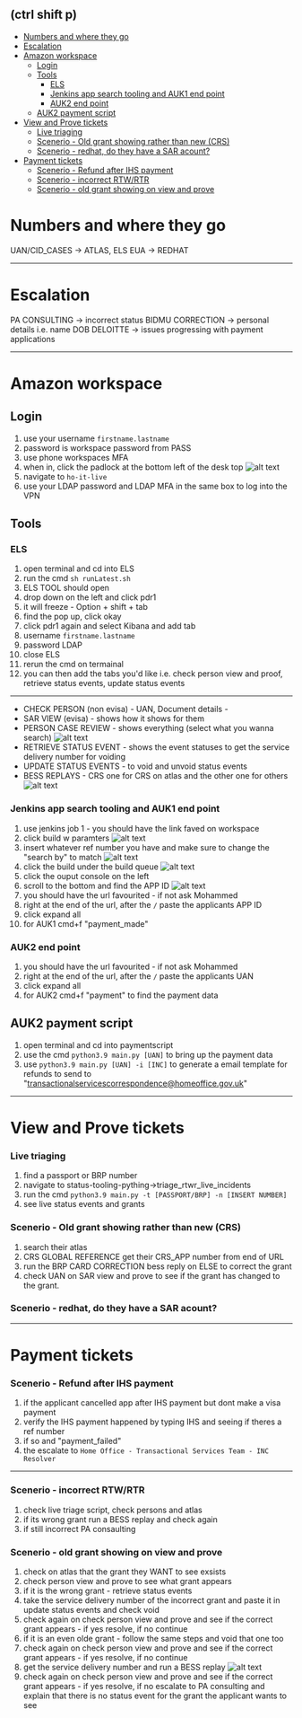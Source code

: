 (ctrl shift p)
--- 
- [Numbers and where they go](#numbers-and-where-they-go)
- [Escalation](#escalation)
- [Amazon workspace](#amazon-workspace)
  - [Login](#login)
  - [Tools](#tools)
    - [ELS](#els)
    - [Jenkins app search tooling and AUK1 end point](#jenkins-app-search-tooling-and-auk1-end-point)
    - [AUK2 end point](#auk2-end-point)
  - [AUK2 payment script](#auk2-payment-script)
- [View and Prove tickets](#view-and-prove-tickets)
    - [Live triaging](#live-triaging)
    - [Scenerio - Old grant showing rather than new (CRS)](#scenerio---old-grant-showing-rather-than-new-crs)
    - [Scenerio - redhat, do they have a SAR acount?](#scenerio---redhat-do-they-have-a-sar-acount)
- [Payment tickets](#payment-tickets)
    - [Scenerio - Refund after IHS payment](#scenerio---refund-after-ihs-payment)
    - [Scenerio - incorrect RTW/RTR](#scenerio---incorrect-rtwrtr)
    - [Scenerio - old grant showing on view and prove](#scenerio---old-grant-showing-on-view-and-prove)

# Numbers and where they go

UAN/CID_CASES -> ATLAS, ELS
EUA -> REDHAT

---

# Escalation

PA CONSULTING -> incorrect status
BIDMU CORRECTION -> personal details i.e. name DOB
DELOITTE -> issues progressing with payment applications

---

# Amazon workspace 

## Login 
 1. use your username `firstname.lastname`
 2. password is workspace password from PASS
 3. use phone workspaces MFA 
 4. when in, click the padlock at the bottom left of the desk top 
![alt text](image.png)
5. navigate to `ho-it-live`
6. use your LDAP password and LDAP MFA in the same box to log into the VPN

## Tools

### ELS

1. open terminal and cd into ELS
2. run the cmd `sh runLatest.sh`
3. ELS TOOL should open
4. drop down on the left and click pdr1
5. it will freeze - Option + shift + tab
6. find the pop up, click okay 
7. click pdr1 again and select Kibana and add tab
8. username `firstname.lastname`
9. password LDAP
10. close ELS 
11. rerun the cmd on termainal
12. you can then add the tabs you'd like i.e. check person view and proof, retrieve status events, update status events

---

- CHECK PERSON (non evisa) - UAN, Document details -
- SAR VIEW (evisa) - shows how it shows for them
- PERSON CASE REVIEW - shows everything (select what you wanna search)
![alt text](image-6.png)
- RETRIEVE STATUS EVENT - shows the event statuses to get the service delivery number for voiding 
- UPDATE STATUS EVENTS - to void and unvoid status events
- BESS REPLAYS - CRS one for CRS on atlas and the other one for others
![alt text](image-5.png)


### Jenkins app search tooling and AUK1 end point 
1. use jenkins job 1 - you should have the link faved on workspace
2. click build w paramters 
![alt text](image-1.png)
3. insert whatever ref number you have and make sure to change the "search by" to match 
![alt text](image-2.png)
4. click the build under the build queue
![alt text](image-3.png)
5. click the ouput console on the left
6. scroll to the bottom and find the APP ID
![alt text](image-4.png)
7. you should have the url favourited - if not ask Mohammed 
8. right at the end of the url, after the `/` paste the applicants APP ID
9. click expand all
10. for AUK1 cmd+f "payment_made" 
  

### AUK2 end point
1. you should have the url favourited - if not ask Mohammed 
2. right at the end of the url, after the `/` paste the applicants UAN
3. click expand all
4. for AUK2 cmd+f "payment" to find the payment data

## AUK2 payment script
1. open terminal and cd into paymentscript
2. use the cmd `python3.9 main.py [UAN]` to bring up the payment data
3. use `python3.9 main.py [UAN] -i [INC]` to generate a email template for refunds to send to "transactionalservicescorrespondence@homeoffice.gov.uk" 
---
# View and Prove tickets 

### Live triaging 
1. find a passport or BRP number 
2. navigate to status-tooling-pything->triage_rtwr_live_incidents
3. run the cmd `python3.9 main.py -t [PASSPORT/BRP] -n [INSERT NUMBER]`
4. see live status events and grants 

### Scenerio - Old grant showing rather than new (CRS)

1. search their atlas
2. CRS GLOBAL REFERENCE get their CRS_APP number from end of URL
3. run the BRP CARD CORRECTION bess reply on ELSE to correct the grant
4. check UAN on SAR view and prove to see if the grant has changed to the grant.

### Scenerio - redhat, do they have a SAR acount?
---
# Payment tickets 

### Scenerio - Refund after IHS payment
1. if the applicant cancelled app after IHS payment but dont make a visa payment 
2. verify the IHS payment happened by typing IHS and seeing if theres a ref number
3. if so and "payment_failed"
4. the escalate to `Home Office - Transactional Services Team - INC Resolver`

---
### Scenerio - incorrect RTW/RTR

1. check live triage script, check persons and atlas
2. if its wrong grant run a BESS replay and check again
3. if still incorrect PA consaulting

### Scenerio - old grant showing on view and prove

1. check on atlas that the grant they WANT to see exsists
2. check person view and prove to see what grant appears
3. if it is the wrong grant - retrieve status events 
4. take the service delivery number of the incorrect grant and paste it in update status events and check void
5. check again on check person view and prove and see if the correct grant appears - if yes resolve, if no continue
6. if it is an even olde grant - follow the same steps and void that one too
7. check again on check person view and prove and see if the correct grant appears - if yes resolve, if no continue
8. get the service delivery number and run a BESS replay 
![alt text](image-7.png)
9. check again on check person view and prove and see if the correct grant appears - if yes resolve, if no escalate to PA consulting and explain that there is no status event for the grant the applicant wants to see